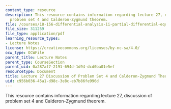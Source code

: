 ```yaml
---
content_type: resource
description: This resource contains information regarding lecture 27, discussion of
  problem set 4 and Calderon-Zygmund theorem.
file: /courses/18-156-differential-analysis-ii-partial-differential-equations-and-fourier-analysis-spring-2016/c956b03645a1d98c3e8ceb7b86fe996d_MIT18_156S16_lec27.pdf
file_size: 311259
file_type: application/pdf
learning_resource_types:
- Lecture Notes
license: https://creativecommons.org/licenses/by-nc-sa/4.0/
ocw_type: OCWFile
parent_title: Lecture Notes
parent_type: CourseSection
parent_uid: 0a287af7-2191-694d-1d94-dcd0ba01e5ef
resourcetype: Document
title: Lecture 27 Discussion of Problem Set 4 and Calderon-Zygmund Theorem
uid: c956b036-45a1-d98c-3e8c-eb7b86fe996d
---
```

This resource contains information regarding lecture 27, discussion of problem set 4 and Calderon-Zygmund theorem.
